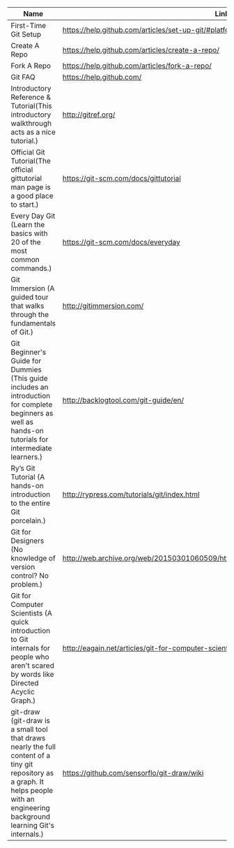 Name | Links 
------------ | ------------- 
First-Time Git Setup  | https://help.github.com/articles/set-up-git/#platform-all
Create A Repo | https://help.github.com/articles/create-a-repo/
Fork A Repo | https://help.github.com/articles/fork-a-repo/
Git FAQ | https://help.github.com/
Introductory Reference & Tutorial(This introductory walkthrough acts as a nice tutorial.) | http://gitref.org/
Official Git Tutorial(The official gittutorial man page is a good place to start.) | https://git-scm.com/docs/gittutorial
Every Day Git (Learn the basics with 20 of the most common commands.) | https://git-scm.com/docs/everyday
Git Immersion (A guided tour that walks through the fundamentals of Git.) | http://gitimmersion.com/
Git Beginner's Guide for Dummies (This guide includes an introduction for complete beginners as well as hands-on tutorials for intermediate learners.) | http://backlogtool.com/git-guide/en/
Ry’s Git Tutorial (A hands-on introduction to the entire Git porcelain.) | http://rypress.com/tutorials/git/index.html
Git for Designers (No knowledge of version control? No problem.) | http://web.archive.org/web/20150301060509/http://hoth.entp.com/output/git_for_designers.html
Git for Computer Scientists (A quick introduction to Git internals for people who aren't scared by words like Directed Acyclic Graph.) | http://eagain.net/articles/git-for-computer-scientists/
git-draw (git-draw is a small tool that draws nearly the full content of a tiny git repository as a graph. It helps people with an engineering background learning Git's internals.) | https://github.com/sensorflo/git-draw/wiki


